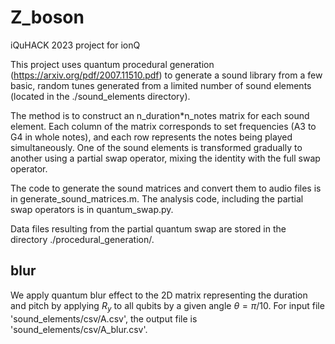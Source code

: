 # Z_boson
iQuHACK 2023 project for ionQ

This project uses quantum procedural generation (https://arxiv.org/pdf/2007.11510.pdf) to generate a sound library from a few basic, random tunes generated from a limited number of sound elements (located in the ./sound_elements directory).

The method is to construct an n_duration\*n_notes matrix for each sound element. Each column of the matrix corresponds to set frequencies (A3 to G4 in whole notes), and each row represents the notes being played simultaneously. One of the sound elements is transformed gradually to another using a partial swap operator, mixing the identity with the full swap operator.

The code to generate the sound matrices and convert them to audio files is in generate_sound_matrices.m. The analysis code, including the partial swap operators is in quantum_swap.py.

Data files resulting from the partial quantum swap are stored in the directory ./procedural_generation/.

## blur
We apply quantum blur effect to the 2D matrix representing the duration and pitch by applying $R_y$ to all qubits by a given angle $\theta = \pi / 10$. For input file 'sound_elements/csv/A.csv', the output file is 'sound_elements/csv/A_blur.csv'.
